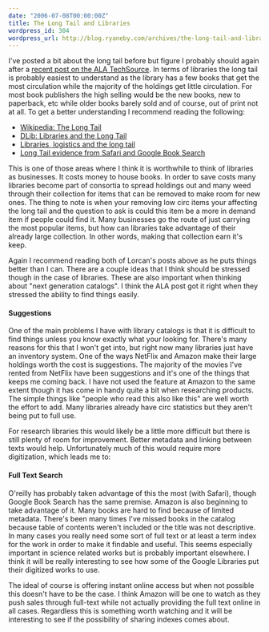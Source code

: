```yaml
---
date: "2006-07-08T00:00:00Z"
title: The Long Tail and Libraries
wordpress_id: 304
wordpress_url: http://blog.ryaneby.com/archives/the-long-tail-and-libraries/
---
```

I've posted a bit about the long tail before but figure I probably should again after a <a href="http://www.techsource.ala.org/blog/2006/07/the-long-tail-wags-the-dog.html">recent post on the ALA TechSource</a>. In terms of libraries the long tail is probably easiest to understand as the library has a few books that get the most circulation while the majority of the holdings get little circulation. For most book publishers the high selling would be the new books, new to paperback, etc while older books barely sold and of course, out of print not at all. To get a better understanding I recommend reading the following:

<ul>
<li><a href="http://en.wikipedia.org/wiki/Long_tail">Wikipedia: The Long Tail</a></li>
<li><a href="http://www.dlib.org/dlib/april06/dempsey/04dempsey.html">DLib: Libraries and the Long Tail</a></li>
<li><a href="http://orweblog.oclc.org/archives/000949.html">Libraries, logistics and the long tail</a></li>
<li><a href="http://radar.oreilly.com/archives/2006/05/long_tail_evidence_from_safari_1.html">Long Tail evidence from Safari and Google Book Search</a></li>
</ul>

This is one of those areas where I think it is worthwhile to think of libraries as businesses. It costs money to house books. In order to save costs many libraries become part of consortia to spread holdings out and many weed through their collection for items that can be removed to make room for new ones. The thing to note is when your removing low circ items your affecting the long tail and the question to ask is could this item be a more in demand item if people could find it. Many businesses go the route of just carrying the most popular items, but how can libraries take advantage of their already large collection. In other words, making that collection earn it's keep.

Again I recommend reading both of Lorcan's posts above as he puts things better than I can. There are a couple ideas that I think should be stressed though in the case of libraries. These are also important when thinking about "next generation catalogs". I think the ALA post got it right when they stressed the ability to find things easily.

<h4>Suggestions</h4>

One of the main problems I have with library catalogs is that it is difficult to find things unless you know exactly what your looking for. There's many reasons for this that I won't get into, but right now many libraries just have an inventory system. One of the ways NetFlix and Amazon make their large holdings worth the cost is suggestions. The majority of the movies I've rented from NetFlix have been suggestions and it's one of the things that keeps me coming back. I have not used the feature at Amazon to the same extent though it has come in handy quite a bit when researching products. The simple things like "people who read this also like this" are well worth the effort to add. Many libraries already have circ statistics but they aren't being put to full use.

For research libraries this would likely be a little more difficult but there is still plenty of room for improvement. Better metadata and linking between texts would help. Unfortunately much of this would require more digitization, which leads me to:

<h4>Full Text Search</h4>

O'reilly has probably taken advantage of this the most (with Safari), though Google Book Search has the same premise. Amazon is also beginning to take advantage of it. Many books are hard to find because of limited metadata. There's been many times I've missed books in the catalog because table of contents weren't included or the title was not descriptive. In many cases you really need some sort of full text or at least a term index for the work in order to make it findable and useful. This seems especially important in science related works but is probably important elsewhere. I think it will be really interesting to see how some of the Google Libraries put their digitized works to use.

The ideal of course is offering instant online access but when not possible this doesn't have to be the case. I think Amazon will be one to watch as they push sales through full-text while not actually providing the full text online in all cases. Regardless this is something worth watching and it will be interesting to see if the possibility of sharing indexes comes about.

